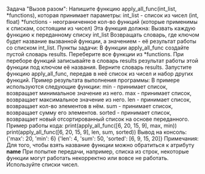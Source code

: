 Задача "Вызов разом":
Напишите функцию apply_all_func(int_list, *functions), которая принимает параметры:
int_list - список из чисел (int, float)
*functions - неограниченное кол-во функций (которые применимы к спискам, состоящим из чисел)
Эта функция должна:
Вызвать каждую функцию к переданному списку int_list
Возвращать словарь, где ключом будет название вызванной функции, а значением - её результат работы со списком int_list.
Пункты задачи:
В функции apply_all_func создайте пустой словарь results.
Переберите все функции из *functions.
При переборе функций записывайте в словарь results результат работы этой функции под ключом её названия.
Верните словарь results.
Запустите функцию apply_all_func, передав в неё список из чисел и набор других функций.
Пример результата выполнения программы:
В примере используются следующие функции:
min - принимает список, возвращает минимальное значение из него.
max - принимает список, возвращает максимальное значение из него.
len - принимает список, возвращает кол-во элементов в нём.
sum - принимает список, возвращает сумму его элементов.
sorted - принимает список, возвращает новый отсортированный список на основе переданного.
Пример работы кода:
print(apply_all_func([6, 20, 15, 9], max, min))
print(apply_all_func([6, 20, 15, 9], len, sum, sorted))
Вывод на консоль:
{'max': 20, 'min': 6}
{'len': 4, 'sum': 50, 'sorted': [6, 9, 15, 20]}
Примечания:
Для того, чтобы взять название функции можно обратиться к атрибуту __name__
При попытке передачи, например, списка из строк, некоторые функции могут работать некорректно или вовсе не работать. Используйте списки чисел.
